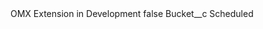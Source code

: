 <?xml version="1.0" encoding="UTF-8"?>
<CustomMetadata xmlns="http://soap.sforce.com/2006/04/metadata" xmlns:xsi="http://www.w3.org/2001/XMLSchema-instance" xmlns:xsd="http://www.w3.org/2001/XMLSchema">
    <label>OMX Extension in Development</label>
    <protected>false</protected>
    <values>
        <field>Bucket__c</field>
        <value xsi:type="xsd:string">Scheduled</value>
    </values>
</CustomMetadata>
